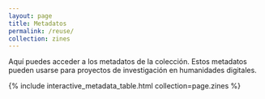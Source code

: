 ```yaml
---
layout: page
title: Metadatos
permalink: /reuse/
collection: zines
---
```


Aquí puedes acceder a los metadatos de la colección. Estos metadatos pueden usarse para proyectos de investigación en humanidades digitales.

{% include interactive_metadata_table.html collection=page.zines %}
